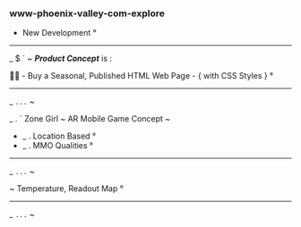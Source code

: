 ### www-phoenix-valley-com-explore
- New Development °

---

_ $ ` ~ ***Product Concept*** is :

📑✨ - Buy a Seasonal, Published HTML Web Page - { with CSS Styles } °

---  

_ ` ... ` ~

_ . ` Zone Girl ~ AR Mobile Game Concept ~  
  
+ _ . Location Based °  
+ _ . MMO Qualities °  



--- 

_ ` ... ` ~

~ Temperature, Readout Map °

--- 

_ ` ... ` ~

